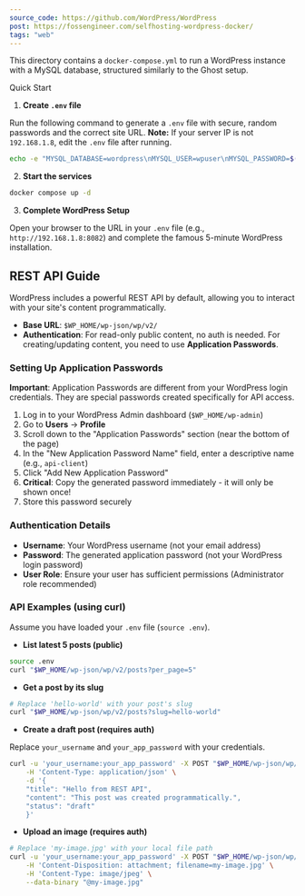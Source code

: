 ```yaml
---
source_code: https://github.com/WordPress/WordPress
post: https://fossengineer.com/selfhosting-wordpress-docker/
tags: "web"
---
```



This directory contains a `docker-compose.yml` to run a WordPress instance with a MySQL database, structured similarly to the Ghost setup.

Quick Start

1.  **Create `.env` file**

Run the following command to generate a `.env` file with secure, random passwords and the correct site URL. **Note:** If your server IP is not `192.168.1.8`, edit the `.env` file after running.

```sh
echo -e "MYSQL_DATABASE=wordpress\nMYSQL_USER=wpuser\nMYSQL_PASSWORD=$(openssl rand -base64 32)\nMYSQL_ROOT_PASSWORD=$(openssl rand -base64 32)\nWP_HOME=http://192.168.1.8:8082\nWP_SITEURL=http://192.168.1.8:8082" > .env
```

2.  **Start the services**

```sh
docker compose up -d
```

3.  **Complete WordPress Setup**

Open your browser to the URL in your `.env` file (e.g., `http://192.168.1.8:8082`) and complete the famous 5-minute WordPress installation.

## REST API Guide

WordPress includes a powerful REST API by default, allowing you to interact with your site's content programmatically.

-   **Base URL**: `$WP_HOME/wp-json/wp/v2/`
-   **Authentication**: For read-only public content, no auth is needed. For creating/updating content, you need to use **Application Passwords**.

### Setting Up Application Passwords

**Important**: Application Passwords are different from your WordPress login credentials. They are special passwords created specifically for API access.

1.  Log in to your WordPress Admin dashboard (`$WP_HOME/wp-admin`)
2.  Go to **Users** → **Profile**
3.  Scroll down to the "Application Passwords" section (near the bottom of the page)
4.  In the "New Application Password Name" field, enter a descriptive name (e.g., `api-client`)
5.  Click "Add New Application Password"
6.  **Critical**: Copy the generated password immediately - it will only be shown once!
7.  Store this password securely

### Authentication Details

- **Username**: Your WordPress username (not your email address)
- **Password**: The generated application password (not your WordPress login password)
- **User Role**: Ensure your user has sufficient permissions (Administrator role recommended)

### API Examples (using curl)

Assume you have loaded your `.env` file (`source .env`).

-   **List latest 5 posts (public)**

```bash
source .env
curl "$WP_HOME/wp-json/wp/v2/posts?per_page=5"
```

-   **Get a post by its slug**

```bash
# Replace 'hello-world' with your post's slug
curl "$WP_HOME/wp-json/wp/v2/posts?slug=hello-world"
```

-   **Create a draft post (requires auth)**

Replace `your_username` and `your_app_password` with your credentials.

```bash
curl -u 'your_username:your_app_password' -X POST "$WP_HOME/wp-json/wp/v2/posts" \
    -H 'Content-Type: application/json' \
    -d '{
    "title": "Hello from REST API",
    "content": "This post was created programmatically.",
    "status": "draft"
    }'
```

-   **Upload an image (requires auth)**

```bash
# Replace 'my-image.jpg' with your local file path
curl -u 'your_username:your_app_password' -X POST "$WP_HOME/wp-json/wp/v2/media" \
    -H 'Content-Disposition: attachment; filename=my-image.jpg' \
    -H 'Content-Type: image/jpeg' \
    --data-binary "@my-image.jpg"
```
